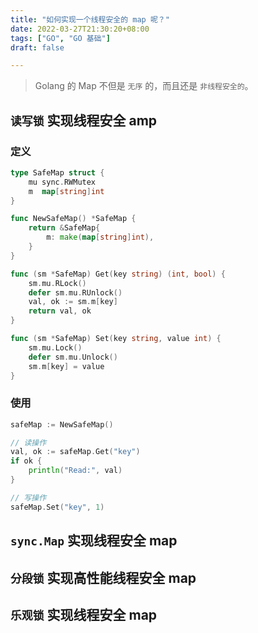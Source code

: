 ```yaml
---
title: "如何实现一个线程安全的 map 呢？"
date: 2022-03-27T21:30:20+08:00
tags: ["GO", "GO 基础"]
draft: false

---
```


> Golang 的 Map 不但是 `无序` 的，而且还是 `非线程安全的`。

## `读写锁` 实现线程安全 amp

### 定义

```go
type SafeMap struct {
	mu sync.RWMutex
	m  map[string]int
}

func NewSafeMap() *SafeMap {
	return &SafeMap{
		m: make(map[string]int),
	}
}

func (sm *SafeMap) Get(key string) (int, bool) {
	sm.mu.RLock()
	defer sm.mu.RUnlock()
	val, ok := sm.m[key]
	return val, ok
}

func (sm *SafeMap) Set(key string, value int) {
	sm.mu.Lock()
	defer sm.mu.Unlock()
	sm.m[key] = value
}
```

### 使用

```go
safeMap := NewSafeMap()

// 读操作
val, ok := safeMap.Get("key")
if ok {
	println("Read:", val)
}

// 写操作
safeMap.Set("key", 1)
```

## `sync.Map` 实现线程安全 map

## `分段锁` 实现高性能线程安全 map

## `乐观锁` 实现线程安全 map